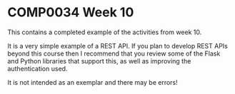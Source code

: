 # COMP0034 Week 10

This contains a completed example of the activities from week 10.

It is a very simple example of a REST API. If you plan to develop REST APIs beyond this course then I recommend that you
review some of the Flask and Python libraries that support this, as well as improving the authentication used.

It is not intended as an exemplar and there may be errors!
